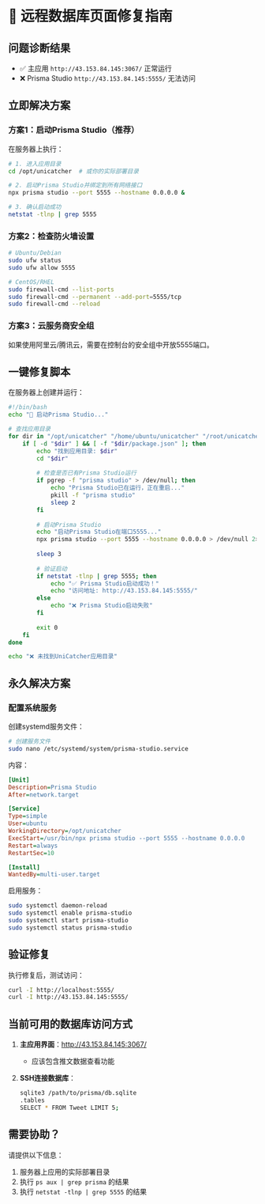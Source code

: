 # 🔧 远程数据库页面修复指南

## 问题诊断结果
- ✅ 主应用 `http://43.153.84.145:3067/` 正常运行
- ❌ Prisma Studio `http://43.153.84.145:5555/` 无法访问

## 立即解决方案

### 方案1：启动Prisma Studio（推荐）

在服务器上执行：
```bash
# 1. 进入应用目录
cd /opt/unicatcher  # 或你的实际部署目录

# 2. 启动Prisma Studio并绑定到所有网络接口
npx prisma studio --port 5555 --hostname 0.0.0.0 &

# 3. 确认启动成功
netstat -tlnp | grep 5555
```

### 方案2：检查防火墙设置

```bash
# Ubuntu/Debian
sudo ufw status
sudo ufw allow 5555

# CentOS/RHEL
sudo firewall-cmd --list-ports
sudo firewall-cmd --permanent --add-port=5555/tcp
sudo firewall-cmd --reload
```

### 方案3：云服务商安全组
如果使用阿里云/腾讯云，需要在控制台的安全组中开放5555端口。

## 一键修复脚本

在服务器上创建并运行：
```bash
#!/bin/bash
echo "🔧 启动Prisma Studio..."

# 查找应用目录
for dir in "/opt/unicatcher" "/home/ubuntu/unicatcher" "/root/unicatcher" "/var/www/unicatcher"; do
    if [ -d "$dir" ] && [ -f "$dir/package.json" ]; then
        echo "找到应用目录: $dir"
        cd "$dir"
        
        # 检查是否已有Prisma Studio运行
        if pgrep -f "prisma studio" > /dev/null; then
            echo "Prisma Studio已在运行，正在重启..."
            pkill -f "prisma studio"
            sleep 2
        fi
        
        # 启动Prisma Studio
        echo "启动Prisma Studio在端口5555..."
        npx prisma studio --port 5555 --hostname 0.0.0.0 > /dev/null 2>&1 &
        
        sleep 3
        
        # 验证启动
        if netstat -tlnp | grep 5555; then
            echo "✅ Prisma Studio启动成功！"
            echo "访问地址: http://43.153.84.145:5555/"
        else
            echo "❌ Prisma Studio启动失败"
        fi
        
        exit 0
    fi
done

echo "❌ 未找到UniCatcher应用目录"
```

## 永久解决方案

### 配置系统服务
创建systemd服务文件：

```bash
# 创建服务文件
sudo nano /etc/systemd/system/prisma-studio.service
```

内容：
```ini
[Unit]
Description=Prisma Studio
After=network.target

[Service]
Type=simple
User=ubuntu
WorkingDirectory=/opt/unicatcher
ExecStart=/usr/bin/npx prisma studio --port 5555 --hostname 0.0.0.0
Restart=always
RestartSec=10

[Install]
WantedBy=multi-user.target
```

启用服务：
```bash
sudo systemctl daemon-reload
sudo systemctl enable prisma-studio
sudo systemctl start prisma-studio
sudo systemctl status prisma-studio
```

## 验证修复

执行修复后，测试访问：
```bash
curl -I http://localhost:5555/
curl -I http://43.153.84.145:5555/
```

## 当前可用的数据库访问方式

1. **主应用界面**：http://43.153.84.145:3067/
   - 应该包含推文数据查看功能
   
2. **SSH连接数据库**：
   ```bash
   sqlite3 /path/to/prisma/db.sqlite
   .tables
   SELECT * FROM Tweet LIMIT 5;
   ```

## 需要协助？

请提供以下信息：
1. 服务器上应用的实际部署目录
2. 执行 `ps aux | grep prisma` 的结果  
3. 执行 `netstat -tlnp | grep 5555` 的结果